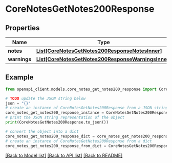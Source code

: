 # CoreNotesGetNotes200Response


## Properties

Name | Type | Description | Notes
------------ | ------------- | ------------- | -------------
**notes** | [**List[CoreNotesGetNotes200ResponseNotesInner]**](CoreNotesGetNotes200ResponseNotesInner.md) |  | 
**warnings** | [**List[CoreNotesGetNotes200ResponseWarningsInner]**](CoreNotesGetNotes200ResponseWarningsInner.md) |  | [optional] 

## Example

```python
from openapi_client.models.core_notes_get_notes200_response import CoreNotesGetNotes200Response

# TODO update the JSON string below
json = "{}"
# create an instance of CoreNotesGetNotes200Response from a JSON string
core_notes_get_notes200_response_instance = CoreNotesGetNotes200Response.from_json(json)
# print the JSON string representation of the object
print(CoreNotesGetNotes200Response.to_json())

# convert the object into a dict
core_notes_get_notes200_response_dict = core_notes_get_notes200_response_instance.to_dict()
# create an instance of CoreNotesGetNotes200Response from a dict
core_notes_get_notes200_response_from_dict = CoreNotesGetNotes200Response.from_dict(core_notes_get_notes200_response_dict)
```
[[Back to Model list]](../README.md#documentation-for-models) [[Back to API list]](../README.md#documentation-for-api-endpoints) [[Back to README]](../README.md)


